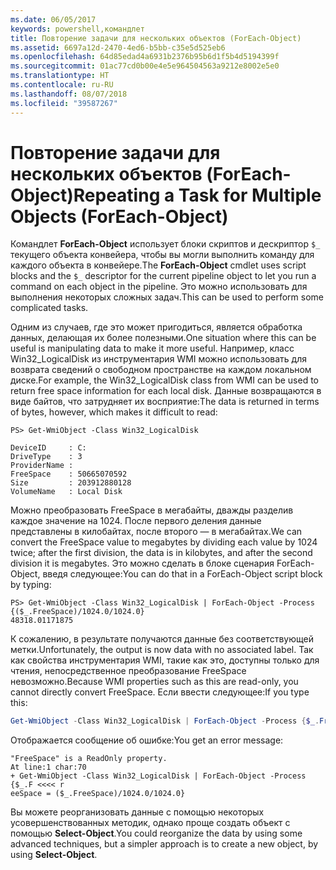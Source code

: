 ```yaml
---
ms.date: 06/05/2017
keywords: powershell,командлет
title: Повторение задачи для нескольких объектов (ForEach-Object)
ms.assetid: 6697a12d-2470-4ed6-b5bb-c35e5d525eb6
ms.openlocfilehash: 64d85edad4a6931b2376b95b6d1f5b4d5194399f
ms.sourcegitcommit: 01ac77cd0b00e4e5e964504563a9212e8002e5e0
ms.translationtype: HT
ms.contentlocale: ru-RU
ms.lasthandoff: 08/07/2018
ms.locfileid: "39587267"
---
```

# <a name="repeating-a-task-for-multiple-objects-foreach-object"></a><span data-ttu-id="f3f00-103">Повторение задачи для нескольких объектов (ForEach-Object)</span><span class="sxs-lookup"><span data-stu-id="f3f00-103">Repeating a Task for Multiple Objects (ForEach-Object)</span></span>

<span data-ttu-id="f3f00-104">Командлет **ForEach-Object** использует блоки скриптов и дескриптор `$_` текущего объекта конвейера, чтобы вы могли выполнить команду для каждого объекта в конвейере.</span><span class="sxs-lookup"><span data-stu-id="f3f00-104">The **ForEach-Object** cmdlet uses script blocks and the `$_` descriptor for the current pipeline object to let you run a command on each object in the pipeline.</span></span> <span data-ttu-id="f3f00-105">Это можно использовать для выполнения некоторых сложных задач.</span><span class="sxs-lookup"><span data-stu-id="f3f00-105">This can be used to perform some complicated tasks.</span></span>

<span data-ttu-id="f3f00-106">Одним из случаев, где это может пригодиться, является обработка данных, делающая их более полезными.</span><span class="sxs-lookup"><span data-stu-id="f3f00-106">One situation where this can be useful is manipulating data to make it more useful.</span></span> <span data-ttu-id="f3f00-107">Например, класс Win32_LogicalDisk из инструментария WMI можно использовать для возврата сведений о свободном пространстве на каждом локальном диске.</span><span class="sxs-lookup"><span data-stu-id="f3f00-107">For example, the Win32_LogicalDisk class from WMI can be used to return free space information for each local disk.</span></span> <span data-ttu-id="f3f00-108">Данные возвращаются в виде байтов, что затрудняет их восприятие:</span><span class="sxs-lookup"><span data-stu-id="f3f00-108">The data is returned in terms of bytes, however, which makes it difficult to read:</span></span>

```
PS> Get-WmiObject -Class Win32_LogicalDisk

DeviceID     : C:
DriveType    : 3
ProviderName :
FreeSpace    : 50665070592
Size         : 203912880128
VolumeName   : Local Disk
```

<span data-ttu-id="f3f00-109">Можно преобразовать FreeSpace в мегабайты, дважды разделив каждое значение на 1024. После первого деления данные представлены в килобайтах, после второго — в мегабайтах.</span><span class="sxs-lookup"><span data-stu-id="f3f00-109">We can convert the FreeSpace value to megabytes by dividing each value by 1024 twice; after the first division, the data is in kilobytes, and after the second division it is megabytes.</span></span> <span data-ttu-id="f3f00-110">Это можно сделать в блоке сценария ForEach-Object, введя следующее:</span><span class="sxs-lookup"><span data-stu-id="f3f00-110">You can do that in a ForEach-Object script block by typing:</span></span>

```
PS> Get-WmiObject -Class Win32_LogicalDisk | ForEach-Object -Process {($_.FreeSpace)/1024.0/1024.0}
48318.01171875
```

<span data-ttu-id="f3f00-111">К сожалению, в результате получаются данные без соответствующей метки.</span><span class="sxs-lookup"><span data-stu-id="f3f00-111">Unfortunately, the output is now data with no associated label.</span></span> <span data-ttu-id="f3f00-112">Так как свойства инструментария WMI, такие как это, доступны только для чтения, непосредственное преобразование FreeSpace невозможно.</span><span class="sxs-lookup"><span data-stu-id="f3f00-112">Because WMI properties such as this are read-only, you cannot directly convert FreeSpace.</span></span> <span data-ttu-id="f3f00-113">Если ввести следующее:</span><span class="sxs-lookup"><span data-stu-id="f3f00-113">If you type this:</span></span>

```powershell
Get-WmiObject -Class Win32_LogicalDisk | ForEach-Object -Process {$_.FreeSpace = ($_.FreeSpace)/1024.0/1024.0}
```

<span data-ttu-id="f3f00-114">Отображается сообщение об ошибке:</span><span class="sxs-lookup"><span data-stu-id="f3f00-114">You get an error message:</span></span>

```output
"FreeSpace" is a ReadOnly property.
At line:1 char:70
+ Get-WmiObject -Class Win32_LogicalDisk | ForEach-Object -Process {$_.F <<<< r
eeSpace = ($_.FreeSpace)/1024.0/1024.0}
```

<span data-ttu-id="f3f00-115">Вы можете реорганизовать данные с помощью некоторых усовершенствованных методик, однако проще создать объект с помощью **Select-Object**.</span><span class="sxs-lookup"><span data-stu-id="f3f00-115">You could reorganize the data by using some advanced techniques, but a simpler approach is to create a new object, by using **Select-Object**.</span></span>